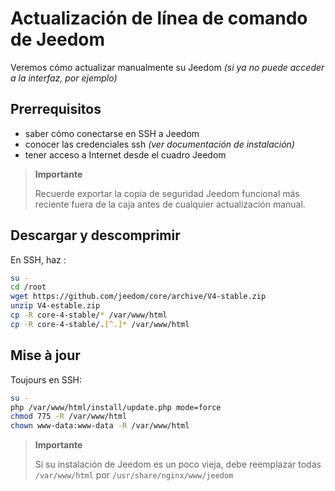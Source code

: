 # Actualización de línea de comando de Jeedom

Veremos cómo actualizar manualmente su Jeedom *(si ya no puede acceder a la interfaz, por ejemplo)*

## Prerrequisitos

-   saber cómo conectarse en SSH a Jeedom
-   conocer las credenciales ssh *(ver documentación de instalación)*
-   tener acceso a Internet desde el cuadro Jeedom

> **Importante**
>
> Recuerde exportar la copia de seguridad Jeedom funcional más reciente fuera de la caja antes de cualquier actualización manual.

## Descargar y descomprimir

En SSH, haz :

````bash
su -
cd /root
wget https://github.com/jeedom/core/archive/V4-stable.zip
unzip V4-estable.zip
cp -R core-4-stable/* /var/www/html
cp -R core-4-stable/.[^.]* /var/www/html
````

## Mise à jour

Toujours en SSH:

````bash
su -
php /var/www/html/install/update.php mode=force
chmod 775 -R /var/www/html
chown www-data:www-data -R /var/www/html
````

> **Importante**
>
> Si su instalación de Jeedom es un poco vieja, debe reemplazar todas ``/var/www/html`` por ``/usr/share/nginx/www/jeedom``

